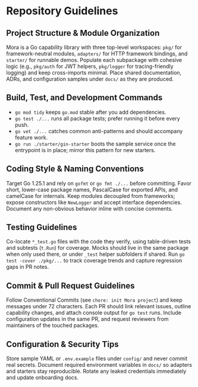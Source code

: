 # Repository Guidelines

## Project Structure & Module Organization
Mora is a Go capability library with three top-level workspaces: `pkg/` for framework-neutral modules, `adapters/` for HTTP framework bindings, and `starter/` for runnable demos. Populate each subpackage with cohesive logic (e.g., `pkg/auth` for JWT helpers, `pkg/logger` for tracing-friendly logging) and keep cross-imports minimal. Place shared documentation, ADRs, and configuration samples under `docs/` as they are produced.

## Build, Test, and Development Commands
- `go mod tidy` keeps `go.mod` stable after you add dependencies.
- `go test ./...` runs all package tests; prefer running it before every push.
- `go vet ./...` catches common anti-patterns and should accompany feature work.
- `go run ./starter/gin-starter` boots the sample service once the entrypoint is in place; mirror this pattern for new starters.

## Coding Style & Naming Conventions
Target Go 1.25.1 and rely on `gofmt` or `go fmt ./...` before committing. Favor short, lower-case package names, PascalCase for exported APIs, and camelCase for internals. Keep modules decoupled from frameworks; expose constructors like `NewLogger` and accept interface dependencies. Document any non-obvious behavior inline with concise comments.

## Testing Guidelines
Co-locate `*_test.go` files with the code they verify, using table-driven tests and subtests (`t.Run`) for coverage. Mocks should live in the same package when only used there, or under `_test` helper subfolders if shared. Run `go test -cover ./pkg/...` to track coverage trends and capture regression gaps in PR notes.

## Commit & Pull Request Guidelines
Follow Conventional Commits (see `chore: init Mora project`) and keep messages under 72 characters. Each PR should link relevant issues, outline capability changes, and attach console output for `go test` runs. Include configuration updates in the same PR, and request reviewers from maintainers of the touched packages.

## Configuration & Security Tips
Store sample YAML or `.env.example` files under `config/` and never commit real secrets. Document required environment variables in `docs/` so adapters and starters stay reproducible. Rotate any leaked credentials immediately and update onboarding docs.
